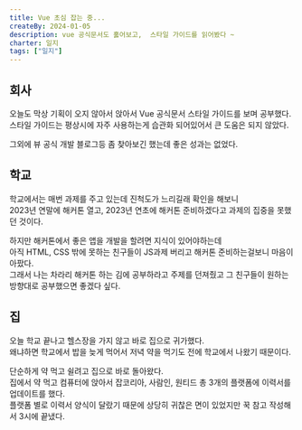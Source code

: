 ```yaml
---
title: Vue 초심 잡는 중...
createBy: 2024-01-05
description: vue 공식문서도 훓어보고,  스타일 가이드를 읽어봤다 ~
charter: 일지
tags: ["일지"]
---
```


## 회사

오늘도 막상 기획이 오지 않아서 앉아서 Vue 공식문서 스타일 가이드를 보며 공부했다.  
스타일 가이드는 평상시에 자주 사용하는게 습관화 되어있어서 큰 도움은 되지 않았다.

그외에 뷰 공식 개발 블로그등 좀 찾아보긴 했는데 좋은 성과는 없었다.

## 학교

학교에서는 매번 과제를 주고 있는데 진척도가 느리길래 확인을 해보니  
2023년 연말에 해커톤 열고, 2023년 연초에 해커톤 준비하겠다고 과제의 집중을 못했던 것이다.

하지만 해커톤에서 좋은 앱을 개발을 할려면 지식이 있어야하는데  
아직 HTML, CSS 밖에 못하는 친구들이 JS과제 버리고 해커톤 준비하는걸보니 마음이 아팠다.  
그래서 나는 차라리 해커톤 하는 김에 공부하라고 주제를 던져줬고 그 친구들이 원하는 방향대로 공부했으면 좋겠다 싶다.

## 집

오늘 학교 끝나고 헬스장을 가지 않고 바로 집으로 귀가했다.  
왜냐하면 학교에서 밥을 늦게 먹어서 저녁 약을 먹기도 전에 학교에서 나왔기 때문이다.

단순하게 약 먹고 쉴려고 집으로 바로 돌아왔다.  
집에서 약 먹고 컴퓨터에 앉아서 잡코리아, 사람인, 원티드 총 3개의 플랫폼에 이력서를 업데이트를 했다.  
플랫폼 별로 이력서 양식이 달랐기 때문에 상당히 귀찮은 면이 있었지만 꾹 참고 작성해서 3시에 끝냈다.
